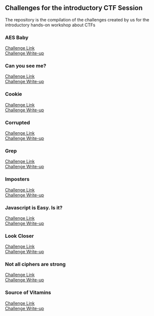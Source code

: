 ## Challenges for the introductory CTF Session

The repository is the compilation of the challenges created by us for the introductory hands-on workshop about CTFs

### AES Baby

[Challenge Link](http://teamprobably.cf:8000/files/f24f45074438c6594339960e2612450b/Chal.zip)<br>
[Challenge Write-up](./AES&#32;Baby/Write-up.md)

### Can you see me?

[Challenge Link](http://teamprobably.cf:8000/files/c39d24ff31838718724070b5cec61f48/Mark_Ronson_-_Uptown_Funk_ft._Bruno_Mars.mp3)<br>
[Challenge Write-up](./Can&#32;you&#32;see&#32;me/Write-up.md)

### Cookie

[Challenge Link](http://teamprobably.cf:8000/files/232b231d89620e4df652b16ccd5cea48/cookies.zip)<br>
[Challenge Write-up](./Cookie/Write-up.md)

### Corrupted

[Challenge Link](https://drive.google.com/file/d/177kUd3LhtSOhkqeU2d80ResjSJfg5OVv/view?usp=sharing)<br>
[Challenge Write-up](./Corrupted/Write-up.md)

### Grep

[Challenge Link](http://teamprobably.cf:8000/files/8d5c70774bf0dc7f0e67925fe2e459cd/Elliot.jpeg)<br>
[Challenge Write-up](./Grep/Write-up.md)

### Imposters

[Challenge Link](http://teamprobably.cf:8000/files/7cc36c9253ee0f28361f90a47d4d4481/Chal.py)<br>
[Challenge Write-up](./Imposters/Write-up.md)

### Javascript is Easy. Is it?

[Challenge Link](https://easyjs.surge.sh)<br>
[Challenge Write-up](./Javascript&#32;is&#32;Easy.&#32;Is&#32;it/Write-up.md)

### Look Closer

[Challenge Link](https://drive.google.com/file/d/1gN7fNmRXpzFtMPJU6XOTgWia6CO0d01R/view?usp=sharing)<br>
[Challenge Write-up](./Look&#32;Closer/Write-up.md)

### Not all ciphers are strong

[Challenge Link](http://teamprobably.cf:8000/files/a2edf75d3865c516ffdbc19f09f50841/ciphertext.txt)<br>
[Challenge Write-up](./Not&#32;all&#32;ciphers&#32;are&#32;strong/Write-up.md)

### Source of Vitamins

[Challenge Link](https://sov.surge.sh)<br>
[Challenge Write-up](./Source&#32;of&#32;Vitamins/Write-up.md)
